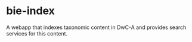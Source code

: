 # bie-index

A webapp that indexes taxonomic content in DwC-A and provides search services for this content.

